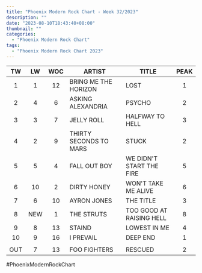 ```yaml
---
title: "Phoenix Modern Rock Chart - Week 32/2023"
description: ""
date: "2023-08-10T18:43:40+08:00"
thumbnail: ""
categories:
  - "Phoenix Modern Rock Chart"
tags:
  - "Phoenix Modern Rock Chart 2023"
---
```

<!--more-->
|TW|LW|WOC|ARTIST|TITLE|PEAK|
|:----:|:----:|:----:|----|----|:----:|
|1|1|12|BRING ME THE HORIZON|LOST|1|
|2|4|6|ASKING ALEXANDRIA|PSYCHO|2|
|3|3|7|JELLY ROLL|HALFWAY TO HELL|3|
|4|2|9|THIRTY SECONDS TO MARS|STUCK|2|
|5|5|4|FALL OUT BOY|WE DIDN'T START THE FIRE|5|
|6|10|2|DIRTY HONEY|WON'T TAKE ME ALIVE|6|
|7|6|10|AYRON JONES|THE TITLE|3|
|8|NEW|1|THE STRUTS|TOO GOOD AT RAISING HELL|8|
|9|8|13|STAIND|LOWEST IN ME|4|
|10|9|16|I PREVAIL|DEEP END|1|
| | | | | | |
|OUT|7|13|FOO FIGHTERS|RESCUED|2|

#PhoenixModernRockChart
